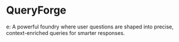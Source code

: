 # QueryForge
e: A powerful foundry where user questions are shaped into precise, context-enriched queries for smarter responses.
